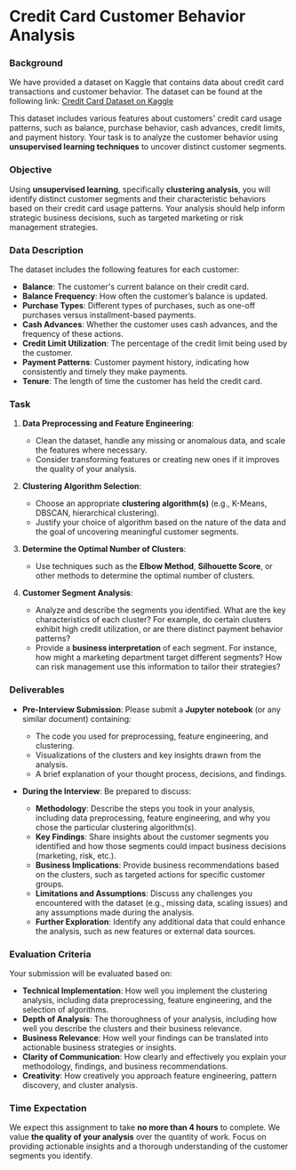 # Credit Card Customer Behavior Analysis

### Background
We have provided a dataset on Kaggle that contains data about credit card transactions and customer behavior. The dataset can be found at the following link:
[Credit Card Dataset on Kaggle](https://www.kaggle.com/datasets/arjunbhasin2013/ccdata?resource=download)

This dataset includes various features about customers' credit card usage patterns, such as balance, purchase behavior, cash advances, credit limits, and payment history. Your task is to analyze the customer behavior using **unsupervised learning techniques** to uncover distinct customer segments.

### Objective
Using **unsupervised learning**, specifically **clustering analysis**, you will identify distinct customer segments and their characteristic behaviors based on their credit card usage patterns. Your analysis should help inform strategic business decisions, such as targeted marketing or risk management strategies.

### Data Description
The dataset includes the following features for each customer:
- **Balance**: The customer's current balance on their credit card.
- **Balance Frequency**: How often the customer’s balance is updated.
- **Purchase Types**: Different types of purchases, such as one-off purchases versus installment-based payments.
- **Cash Advances**: Whether the customer uses cash advances, and the frequency of these actions.
- **Credit Limit Utilization**: The percentage of the credit limit being used by the customer.
- **Payment Patterns**: Customer payment history, indicating how consistently and timely they make payments.
- **Tenure**: The length of time the customer has held the credit card.

### Task
1. **Data Preprocessing and Feature Engineering**:
    - Clean the dataset, handle any missing or anomalous data, and scale the features where necessary.
    - Consider transforming features or creating new ones if it improves the quality of your analysis.
  
2. **Clustering Algorithm Selection**:
    - Choose an appropriate **clustering algorithm(s)** (e.g., K-Means, DBSCAN, hierarchical clustering).
    - Justify your choice of algorithm based on the nature of the data and the goal of uncovering meaningful customer segments.
  
3. **Determine the Optimal Number of Clusters**:
    - Use techniques such as the **Elbow Method**, **Silhouette Score**, or other methods to determine the optimal number of clusters.
  
4. **Customer Segment Analysis**:
    - Analyze and describe the segments you identified. What are the key characteristics of each cluster? For example, do certain clusters exhibit high credit utilization, or are there distinct payment behavior patterns?
    - Provide a **business interpretation** of each segment. For instance, how might a marketing department target different segments? How can risk management use this information to tailor their strategies?
  
### Deliverables
- **Pre-Interview Submission**: Please submit a **Jupyter notebook** (or any similar document) containing:
  - The code you used for preprocessing, feature engineering, and clustering.
  - Visualizations of the clusters and key insights drawn from the analysis.
  - A brief explanation of your thought process, decisions, and findings.
  
- **During the Interview**: Be prepared to discuss:
  - **Methodology**: Describe the steps you took in your analysis, including data preprocessing, feature engineering, and why you chose the particular clustering algorithm(s).
  - **Key Findings**: Share insights about the customer segments you identified and how those segments could impact business decisions (marketing, risk, etc.).
  - **Business Implications**: Provide business recommendations based on the clusters, such as targeted actions for specific customer groups.
  - **Limitations and Assumptions**: Discuss any challenges you encountered with the dataset (e.g., missing data, scaling issues) and any assumptions made during the analysis.
  - **Further Exploration**: Identify any additional data that could enhance the analysis, such as new features or external data sources.

### Evaluation Criteria
Your submission will be evaluated based on:
- **Technical Implementation**: How well you implement the clustering analysis, including data preprocessing, feature engineering, and the selection of algorithms.
- **Depth of Analysis**: The thoroughness of your analysis, including how well you describe the clusters and their business relevance.
- **Business Relevance**: How well your findings can be translated into actionable business strategies or insights.
- **Clarity of Communication**: How clearly and effectively you explain your methodology, findings, and business recommendations.
- **Creativity**: How creatively you approach feature engineering, pattern discovery, and cluster analysis.

### Time Expectation
We expect this assignment to take **no more than 4 hours** to complete. We value **the quality of your analysis** over the quantity of work. Focus on providing actionable insights and a thorough understanding of the customer segments you identify.

